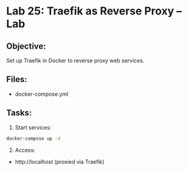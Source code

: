 # Lab 25: Traefik as Reverse Proxy – Lab

## Objective:
Set up Traefik in Docker to reverse proxy web services.

## Files:
- docker-compose.yml

## Tasks:
1. Start services:
```bash
docker-compose up -d
```

2. Access:
- http://localhost (proxied via Traefik)
